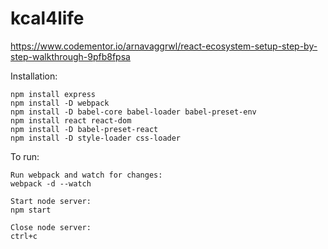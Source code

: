 # kcal4life

https://www.codementor.io/arnavaggrwl/react-ecosystem-setup-step-by-step-walkthrough-9pfb8fpsa

Installation: 
```
npm install express
npm install -D webpack
npm install -D babel-core babel-loader babel-preset-env
npm install react react-dom
npm install -D babel-preset-react
npm install -D style-loader css-loader
```

To run:
``` 
Run webpack and watch for changes:
webpack -d --watch

Start node server:
npm start

Close node server:
ctrl+c
```
